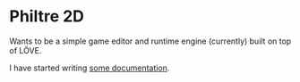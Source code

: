 Philtre 2D
==========

Wants to be a simple game editor and runtime engine (currently)
built on top of LÖVE.

I have started writing [some documentation](doc/index.md).

